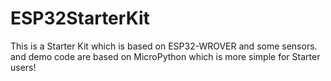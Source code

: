 # ESP32StarterKit
This is a Starter Kit which is based on ESP32-WROVER and some sensors. and demo code are based on MicroPython which is more simple for Starter users! 
